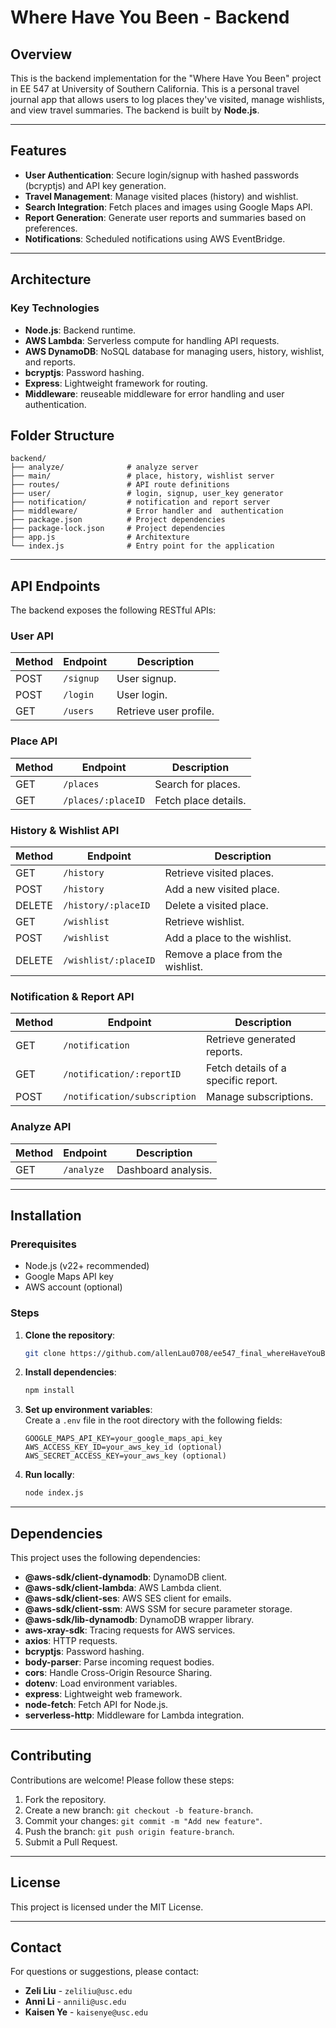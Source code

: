 # Where Have You Been - Backend

## Overview  
This is the backend implementation for the "Where Have You Been" project in EE 547 at University of Southern California. This is a personal travel journal app that allows users to log places they've visited, manage wishlists, and view travel summaries. The backend is built by **Node.js**.

---

## Features  
- **User Authentication**: Secure login/signup with hashed passwords (bcryptjs) and API key generation.  
- **Travel Management**: Manage visited places (history) and wishlist.  
- **Search Integration**: Fetch places and images using Google Maps API.  
- **Report Generation**: Generate user reports and summaries based on preferences.  
- **Notifications**: Scheduled notifications using AWS EventBridge.  

---

## Architecture  

### Key Technologies  
- **Node.js**: Backend runtime.  
- **AWS Lambda**: Serverless compute for handling API requests.  
- **AWS DynamoDB**: NoSQL database for managing users, history, wishlist, and reports.    
- **bcryptjs**: Password hashing.  
- **Express**: Lightweight framework for routing.  
- **Middleware**: reuseable middleware for error handling and user authentication.


## Folder Structure  
```
backend/
├── analyze/              # analyze server
├── main/                 # place, history, wishlist server
├── routes/               # API route definitions
├── user/                 # login, signup, user_key generator
├── notification/         # notification and report server
├── middleware/           # Error handler and  authentication
├── package.json          # Project dependencies
├── package-lock.json     # Project dependencies
├── app.js                # Architexture
└── index.js              # Entry point for the application
```

---

## API Endpoints  
The backend exposes the following RESTful APIs:  

### User API  
| Method | Endpoint       | Description                 |
|--------|----------------|-----------------------------|
| POST   | `/signup`      | User signup.               |
| POST   | `/login`       | User login.                |
| GET    | `/users`       | Retrieve user profile.     |

### Place API  
| Method | Endpoint            | Description                    |
|--------|---------------------|--------------------------------|
| GET    | `/places`           | Search for places.             |
| GET    | `/places/:placeID`  | Fetch place details.           |

### History & Wishlist API  
| Method | Endpoint              | Description                         |
|--------|-----------------------|-------------------------------------|
| GET    | `/history`            | Retrieve visited places.            |
| POST   | `/history`            | Add a new visited place.            |
| DELETE | `/history/:placeID`   | Delete a visited place.             |
| GET    | `/wishlist`           | Retrieve wishlist.                  |
| POST   | `/wishlist`           | Add a place to the wishlist.        |
| DELETE | `/wishlist/:placeID`  | Remove a place from the wishlist.   |

### Notification & Report API  
| Method | Endpoint                    | Description                      |
|--------|-----------------------------|----------------------------------|
| GET    | `/notification`             | Retrieve generated reports.      |
| GET    | `/notification/:reportID`   | Fetch details of a specific report. |
| POST   | `/notification/subscription`| Manage subscriptions.            |

### Analyze API  
| Method | Endpoint                    | Description                      |
|--------|-----------------------------|----------------------------------|
| GET   | `/analyze`| Dashboard analysis.            |

---

## Installation  

### Prerequisites  
- Node.js (v22+ recommended)  
- Google Maps API key
- AWS account (optional)

### Steps  
1. **Clone the repository**:  
   ```bash
   git clone https://github.com/allenLau0708/ee547_final_whereHaveYouBeen.git
   ```

2. **Install dependencies**:  
   ```bash
   npm install
   ```

3. **Set up environment variables**:  
   Create a `.env` file in the root directory with the following fields:  
   ```plaintext
   GOOGLE_MAPS_API_KEY=your_google_maps_api_key
   AWS_ACCESS_KEY_ID=your_aws_key_id (optional)
   AWS_SECRET_ACCESS_KEY=your_aws_key (optional)
   ```

4. **Run locally**:  
   ```bash
   node index.js
   ```

---


## Dependencies  
This project uses the following dependencies:  
- **@aws-sdk/client-dynamodb**: DynamoDB client.  
- **@aws-sdk/client-lambda**: AWS Lambda client.  
- **@aws-sdk/client-ses**: AWS SES client for emails.  
- **@aws-sdk/client-ssm**: AWS SSM for secure parameter storage.  
- **@aws-sdk/lib-dynamodb**: DynamoDB wrapper library.  
- **aws-xray-sdk**: Tracing requests for AWS services.  
- **axios**: HTTP requests.  
- **bcryptjs**: Password hashing.  
- **body-parser**: Parse incoming request bodies.  
- **cors**: Handle Cross-Origin Resource Sharing.  
- **dotenv**: Load environment variables.  
- **express**: Lightweight web framework.  
- **node-fetch**: Fetch API for Node.js.  
- **serverless-http**: Middleware for Lambda integration.  

---

## Contributing  
Contributions are welcome! Please follow these steps:  
1. Fork the repository.  
2. Create a new branch: `git checkout -b feature-branch`.  
3. Commit your changes: `git commit -m "Add new feature"`.  
4. Push the branch: `git push origin feature-branch`.  
5. Submit a Pull Request.  

---

## License  
This project is licensed under the MIT License.  

---

## Contact  
For questions or suggestions, please contact:  
- **Zeli Liu** - `zeliliu@usc.edu`
- **Anni Li** - `annili@usc.edu`
- **Kaisen Ye** - `kaisenye@usc.edu`

